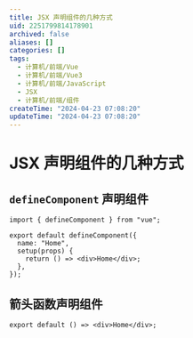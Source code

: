 ```yaml
---
title: JSX 声明组件的几种方式
uid: 2251799814178901
archived: false
aliases: []
categories: []
tags:
  - 计算机/前端/Vue
  - 计算机/前端/Vue3
  - 计算机/前端/JavaScript
  - JSX
  - 计算机/前端/组件
createTime: "2024-04-23 07:08:20"
updateTime: "2024-04-23 07:08:20"
---
```


# JSX 声明组件的几种方式

## `defineComponent` 声明组件

```tsx
import { defineComponent } from "vue";

export default defineComponent({
  name: "Home",
  setup(props) {
    return () => <div>Home</div>;
  },
});
```

## 箭头函数声明组件

```tsx
export default () => <div>Home</div>;
```
